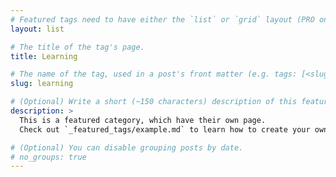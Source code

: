```yaml
---
# Featured tags need to have either the `list` or `grid` layout (PRO only).
layout: list

# The title of the tag's page.
title: Learning

# The name of the tag, used in a post's front matter (e.g. tags: [<slug>]).
slug: learning

# (Optional) Write a short (~150 characters) description of this featured tag.
description: >
  This is a featured category, which have their own page.
  Check out `_featured_tags/example.md` to learn how to create your own.

# (Optional) You can disable grouping posts by date.
# no_groups: true
---
```

